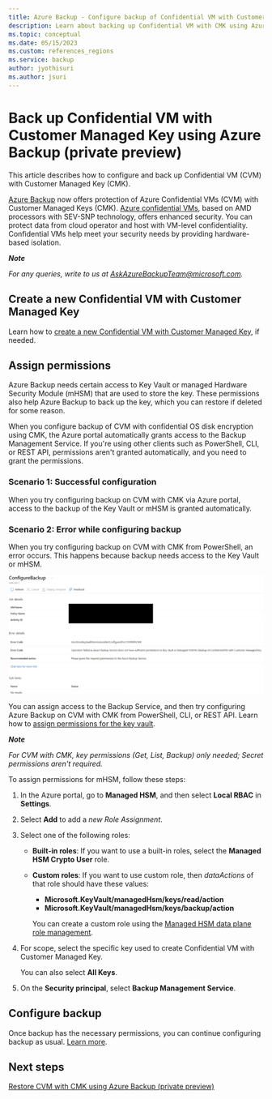 ```yaml
---
title: Azure Backup - Configure backup of Confidential VM with Customer Managed Key using Azure Backup CMK (preview) 
description: Learn about backing up Confidential VM with CMK using Azure Backup.
ms.topic: conceptual
ms.date: 05/15/2023
ms.custom: references_regions
ms.service: backup
author: jyothisuri
ms.author: jsuri
---
```


# Back up Confidential VM with Customer Managed Key using Azure Backup (private preview)

This article describes how to configure and back up Confidential VM (CVM) with Customer Managed Key (CMK).

[Azure Backup](https://learn.microsoft.com/en-us/azure/backup/backup-overview) now offers protection of Azure Confidential VMs (CVM) with Customer Managed Keys (CMK). [Azure confidential VMs](https://learn.microsoft.com/en-us/azure/virtual-machines/dcasv5-dcadsv5-series), based on AMD processors with SEV-SNP technology, offers enhanced security. You can protect data from cloud operator and host with VM-level confidentiality. Confidential VMs help meet your security needs by providing hardware-based isolation.

***Note***

*For any queries, write to us at [AskAzureBackupTeam@microsoft.com](mailto:AskAzureBackupTeam@microsoft.com).*

## Create a new Confidential VM with Customer Managed Key

Learn how to [create a new Confidential VM with Customer Managed Key](https://learn.microsoft.com/en-us/azure/confidential-computing/quick-create-confidential-vm-portal-amd), if needed.

## Assign permissions

Azure Backup needs certain access to Key Vault or managed Hardware Security Module (mHSM) that are used to store the key. These permissions also help Azure Backup to back up the key, which you can restore if deleted for some reason.

When you configure backup of CVM with confidential OS disk encryption using CMK, the Azure portal automatically grants access to the Backup Management Service. If you're using other clients such as PowerShell, CLI, or REST API, permissions aren't granted automatically, and you need to grant the permissions.

### Scenario 1: Successful configuration

When you try configuring backup on CVM with CMK via Azure portal, access to the backup of the Key Vault or mHSM is granted automatically.

### Scenario 2: Error while configuring backup

When you try configuring backup on CVM with CMK from PowerShell, an error occurs. This happens because backup needs access to the Key Vault or mHSM.

![Screenshot shows the error while configuring backup when Backup Service doesn't have required access for key.](https://github.com/MicrosoftDocs/Backup-Confidential-VMs-with-CMK/blob/main/articles/media/backup-confidential-vm-with-customer-managed-key/configuration-error-for-missing-access-to-key.png)

You can assign access to the Backup Service, and then try configuring Azure Backup on CVM with CMK from PowerShell, CLI, or REST API. Learn how to [assign permissions for the key vault](https://learn.microsoft.com/en-us/azure/backup/backup-azure-vms-encryption#provide-permissions).

***Note***

*For CVM with CMK, key permissions (Get, List, Backup) only needed; Secret permissions aren't required.*

To assign permissions for mHSM, follow these steps:

1. In the Azure portal, go to **Managed HSM**, and then select **Local RBAC** in **Settings**.

2. Select **Add** to add a *new Role Assignment*.

3. Select one of the following roles:

   - **Built-in roles**: If you want to use a built-in roles, select the **Managed HSM Crypto User** role.

   - **Custom roles**: If you want to use custom role, then *dataActions* of that role should have these values:

     - **Microsoft.KeyVault/managedHsm/keys/read/action**
     - **Microsoft.KeyVault/managedHsm/keys/backup/action**

     You can create a custom role using the [Managed HSM data plane role management](https://learn.microsoft.com/en-us/azure/key-vault/managed-hsm/role-management#create-a-new-role-definition).

4. For scope, select the specific key used to create Confidential VM with Customer Managed Key.

   You can also select **All Keys**. 

5. On the **Security principal**, select **Backup Management Service**.

## Configure backup

Once backup has the necessary permissions, you can continue configuring backup as usual. [Learn more](https://learn.microsoft.com/en-us/azure/backup/backup-during-vm-creation).

## Next steps

[Restore CVM with CMK using Azure Backup (private preview)](https://github.com/MicrosoftDocs/Backup-Confidential-VMs-with-CMK/blob/main/articles/backup-confidential-vm-with-customer-managed-key-restore.md)